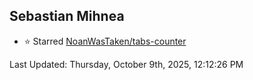 <h2>Sebastian Mihnea</h2>

<!--RECENT_ACTIVITY:start-->
- ⭐ Starred [NoanWasTaken/tabs-counter](https://github.com/NoanWasTaken/tabs-counter)<br>
<!--RECENT_ACTIVITY:end-->
<!--RECENT_ACTIVITY:last_update-->
Last Updated: Thursday, October 9th, 2025, 12:12:26 PM
<!--RECENT_ACTIVITY:last_update_end-->

<!---LOL-STATS-START-HERE--->
<!---LOL-STATS-END-HERE--->
